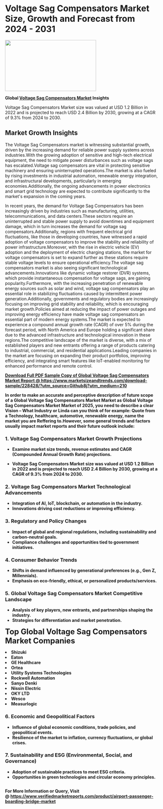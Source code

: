 <H1>Voltage Sag Compensators Market Size, Growth and Forecast from 2024 - 2031</H1><img class="aligncenter size-medium wp-image-584254" src="https://thirdeyenews.in/wp-content/uploads/2024/09/Global-Market-Research-300x168.jpeg" alt="" width="300" height="168" /><p><strong>Global&nbsp;<a href="https://www.marketsizeandtrends.com/download-sample/228428/?utm_source=Github8j?utm_medium=210">Voltage Sag Compensators Market</a> Insights</strong></p><p>Voltage Sag Compensators Market size was valued at USD 1.2 Billion in 2022 and is projected to reach USD 2.4 Billion by 2030, growing at a CAGR of 9.3% from 2024 to 2030.</p><p><h2>Market Growth Insights</h2> <p>The Voltage Sag Compensators market is witnessing substantial growth, driven by the increasing demand for reliable power supply systems across industries.With the growing adoption of sensitive and high-tech electrical equipment, the need to mitigate power disturbances such as voltage sags has escalated.Voltage sag compensators are vital in protecting sensitive machinery and ensuring uninterrupted operations.The market is also fueled by rising investments in industrial automation, renewable energy integration, and infrastructural developments, particularly in emerging economies.Additionally, the ongoing advancements in power electronics and smart grid technology are expected to contribute significantly to the market's expansion in the coming years.</p> <p><strong><a href="#"></a></strong></p> <p>In recent years, the demand for Voltage Sag Compensators has been increasingly driven by industries such as manufacturing, utilities, telecommunications, and data centers.These sectors require an uninterrupted and stable power supply to avoid downtimes and equipment damage, which in turn increases the demand for voltage sag compensators.Additionally, regions with frequent electrical grid fluctuations, like those in developing countries, have witnessed a rapid adoption of voltage compensators to improve the stability and reliability of power infrastructure.Moreover, with the rise in electric vehicle (EV) adoption and the deployment of electric charging stations, the market for voltage compensators is set to expand further as these stations require stable voltage levels to ensure operational efficiency.The voltage sag compensators market is also seeing significant technological advancements.Innovations like dynamic voltage restorer (DVR) systems, which provide instantaneous compensation for voltage sags, are gaining popularity.Furthermore, with the increasing penetration of renewable energy sources such as solar and wind, voltage sag compensators play an essential role in stabilizing fluctuations caused by intermittent power generation.Additionally, governments and regulatory bodies are increasingly focusing on improving grid stability and reliability, which is encouraging market growth.Policies aimed at reducing the impact of power outages and improving energy efficiency have made voltage sag compensators an essential part of modern energy systems.The market is expected to experience a compound annual growth rate (CAGR) of over 5% during the forecast period, with North America and Europe holding a significant share due to the advanced infrastructure and technological innovation in these regions.The competitive landscape of the market is diverse, with a mix of established players and new entrants offering a range of products catering to industrial, commercial, and residential applications.Leading companies in the market are focusing on expanding their product portfolios, improving efficiency, and integrating smart features like IoT-enabled monitoring for enhanced performance and remote control.<p><strong><a href="#"></p><p><span class=""><strong>Download Full PDF Sample Copy of Global Voltage Sag Compensators Market Report</strong> @ <a href="https://www.marketsizeandtrends.com/download-sample/228428/?utm_source=Github8j?utm_medium=210" target="_blank">https://www.marketsizeandtrends.com/download-sample/228428/?utm_source=Github8j?utm_medium=210</a></span></p><p>In order to make an accurate and perceptive description of future scope of a Global&nbsp;Voltage Sag Compensators Market Market as Global&nbsp;Voltage Sag Compensators Market Market of 2025, you need to describe a clear Vision &ndash; What Industry or Linda can you think of for example: Quote from a Technology, healthcare, automotive, renewable energy, name the market you are Reffering to.However, some general trends and factors usually impact market reports and their future outlook include:</p><h3>1.&nbsp;<strong>Voltage Sag Compensators Market Growth Projections</strong></h3><ul><li>Examine market size trends, revenue estimates and CAGR (Compounded Annual Growth Rate) projections.</li><li><p>Voltage Sag Compensators Market size was valued at USD 1.2 Billion in 2022 and is projected to reach USD 2.4 Billion by 2030, growing at a CAGR of 9.3% from 2024 to 2030.</p></li></ul><h3>2.&nbsp;<strong>Voltage Sag Compensators Market Technological Advancements</strong></h3><ul><li>Integration of AI, IoT, blockchain, or automation in the industry.</li><li>Innovations driving cost reductions or improving efficiency.</li></ul><h3>3.&nbsp;<strong>Regulatory and Policy Changes</strong></h3><ul><li>Impact of global and regional regulations, including sustainability and carbon-neutral goals.</li><li>Compliance challenges and opportunities tied to government initiatives.</li></ul><h3>4.&nbsp;<strong>Consumer Behavior Trends</strong></h3><ul><li>Shifts in demand influenced by generational preferences (e.g., Gen Z, Millennials).</li><li>Emphasis on eco-friendly, ethical, or personalized products/services.</li></ul><h3>5.&nbsp;<strong>Global Voltage Sag Compensators Market Competitive Landscape</strong></h3><ul><li>Analysis of key players, new entrants, and partnerships shaping the industry.</li><li>Strategies for differentiation and market penetration.</li></ul><p data-pm-slice="1 1 []"><span style="color: inherit; font-family: inherit; font-size: 25px;">Top Global Voltage Sag Compensators Market Companies</span></p><div class="" data-test-id=""><p><li>Shizuki</li><li> Eaton</li><li> GE Healthcare</li><li> Ortea</li><li> Utility Systems Technologies</li><li> Rockwell Automation</li><li> Sanyo Denki</li><li> Nissin Electric</li><li> OKY LTD</li><li> Wesco</li><li> Measurlogic</li></p></div><h3>6.&nbsp;<strong>Economic and Geopolitical Factors</strong></h3><ul><li>Influence of global economic conditions, trade policies, and geopolitical events.</li><li>Resilience of the market to inflation, currency fluctuations, or global crises.</li></ul><h3>7.&nbsp;<strong>Sustainability and ESG (Environmental, Social, and Governance)</strong></h3><ul><li>Adoption of sustainable practices to meet ESG criteria.</li><li>Opportunities in green technologies and circular economy principles.</li></ul><h2><strong style="font-size: 14px;">For More Information or Query, Visit @&nbsp;</strong><a style="background-color: #ffffff; font-size: 14px;" href="https://www.marketsizeandtrends.com/report/voltage-sag-compensators-market/" target="_blank">https://www.verifiedmarketreports.com/product/airport-passenger-boarding-bridge-market</a></h2>